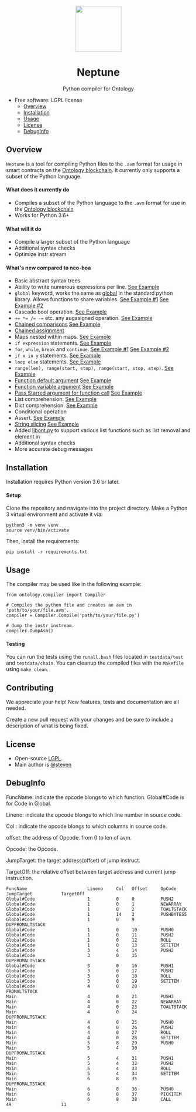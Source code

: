 
<p align="center">
  <img
    src="ontologypic.png"
    width="125px;">
</p>

<h1 align="center">Neptune</h1>
<p align="center">
  Python compiler for Ontology
</p>

- Free software: LGPL license
  - [Overview](#overview)
  - [Installation](#installation)
  - [Usage](#usage)
  - [License](#license)
  - [DebugInfo](#DebugInfo)

## Overview

`Neptune` is a tool for compiling Python files to the `.avm` format for usage in smart contracts on the [Ontology blockchain](https://github.com/ontio/ontology/). It currently only supports a subset of the Python language.

#### What does it currently do

- Compiles a subset of the Python language to the `.avm` format for use in the [Ontology blockchain](https://github.com/ontio/ontology)
- Works for Python 3.6+

#### What will it do

- Compile a larger subset of the Python language
- Additional syntax checks
- Optimize instr stream

#### What's new compared to neo-boa

- Basic abstract syntax trees
- Ability to write numerous expressions per line. [See Example](https://github.com/ontio/ontology-python-compiler/blob/master/testdata/test/test_while2.py)
- `global` keyword, works the same as [global](https://www.programiz.com/python-programming/global-keyword) in the standard python library. Allows functions to share variables. [See Example #1](https://github.com/ontio/ontology-python-compiler/blob/master/testdata/chain/test_global_and_appcall.py) [See Example #2](https://github.com/ontio/ontology-python-compiler/blob/master/testdata/test/test_global.py)
- Cascade bool operation. [See Example](https://github.com/ontio/ontology-python-compiler/blob/master/testdata/test/test_boolop_origin.py)
- `+= *= /= -=` etc. any augasigned operation. [See Example](https://github.com/ontio/ontology-python-compiler/blob/master/testdata/test/IterTest5.py)
- [Chained comparisons](https://www.geeksforgeeks.org/chaining-comparison-operators-python/) [See Example](https://github.com/ontio/ontology-python-compiler/blob/master/testdata/test/test_compare_1.py)
- [Chained assignment](https://stackoverflow.com/questions/7601823/how-do-chained-assignments-work)
- Maps nested within maps. [See Example](https://github.com/ontio/ontology-python-compiler/blob/master/testdata/test/test_dict.py)
- `if expression` statements. [See Example](https://github.com/ontio/ontology-python-compiler/blob/master/testdata/test/ifexpr.py)
- `for`, `while`, `break` and `continue`. [See Example #1](https://github.com/ontio/ontology-python-compiler/blob/master/testdata/test/test_for_1.py) [See Example #2](https://github.com/ontio/ontology-python-compiler/blob/master/testdata/test/test_while2.py)
- `if x in y` statements. [See Example](https://github.com/ontio/ontology-python-compiler/blob/master/testdata/test/test_in.py)
- `loop else` statements. [See Example](https://github.com/ontio/ontology-python-compiler/blob/master/testdata/test/test_for_1.py)
- `range(len), range(start, stop), range(start, stop, step)`. [See Example](https://github.com/ontio/ontology-python-compiler/blob/master/testdata/test/test_range.py)
- [Function default argument](https://stackoverflow.com/questions/13195989/default-values-for-function-parameters-in-python) [See Example](https://github.com/ontio/ontology-python-compiler/blob/master/testdata/test/test_default_vararg.py)
- [Function variable argument](https://stackoverflow.com/questions/919680/can-a-variable-number-of-arguments-be-passed-to-a-function) [See Example](https://github.com/ontio/ontology-python-compiler/blob/master/testdata/test/test_default_vararg.py)
- [Pass Starred argument for function call](https://stackoverflow.com/questions/12555627/python-3-starred-expression-to-unpack-a-list) [See Example](https://github.com/ontio/ontology-python-compiler/blob/master/testdata/test/test_default_vararg.py)
- List comprehension. [See Example](https://github.com/ontio/ontology-python-compiler/blob/master/testdata/test/test_list_com.py)
- Dict comprehension. [See Example](https://github.com/ontio/ontology-python-compiler/blob/master/testdata/test/test_dict_com2.py)
- Conditional operation
- Assert. [See Example](https://github.com/ontio/ontology-python-compiler/blob/master/testdata/test/test_split.py)
- [String slicing](https://www.digitalocean.com/community/tutorials/how-to-index-and-slice-strings-in-python-3) [See Example](https://github.com/ontio/ontology-python-compiler/blob/master/testdata/test/test_slice.py)
- Added [libont.py](https://github.com/ontio/ontology-python-compiler/blob/master/ontology/libont.py) to support various list functions such as list removal and element in
- Additional syntax checks
- More accurate debug messages

## Installation

Installation requires Python version 3.6 or later.

#### Setup

Clone the repository and navigate into the project directory. Make a Python 3 virtual environment and activate it via:

```
python3 -m venv venv
source venv/bin/activate
```

Then, install the requirements:

```
pip install -r requirements.txt
```

## Usage

The compiler may be used like in the following example:

```
from ontology.compiler import Compiler

# Compiles the python file and creates an avm in 'path/to/your/file.avm'.
compiler = Compiler.Compile('path/to/your/file.py')

# dump the instr instream.
compiler.DumpAsm()
```

#### Testing

You can run the tests using the ```runall.bash``` files located in ```testdata/test``` and ```testdata/chain```.
You can cleanup the compiled files with the `Makefile` using ```make clean```.

## Contributing

We appreciate your help! New features, tests and documentation are all needed.

Create a new pull request with your changes and be sure to include a description of what is being fixed.

## License

- Open-source [LGPL](LICENSE).
- Main author is [@steven](https://github.com/carltraveler)

## DebugInfo

FuncName:   indicate the opcode blongs to which function. Global#Code is for Code in Global.

Lineno:          indicate the opcode blongs to which line number in source code.

Col :               indicate the opcode blongs to which columns in source code.

offset:            the address of Opcode. from 0 to len of avm.

Opcode:        the Opcode.

JumpTarget:  the target address(offset) of jump instruct.

TargetOff:      the relative offset between target address and current jump instruction.  	 	      

```
FuncName                       Lineno     Col   Offset     OpCode               JumpTarget           TargetOff           
Global#Code                    1          0     0          PUSH2               
Global#Code                    1          0     1          NEWARRAY            
Global#Code                    1          0     2          TOALTSTACK          
Global#Code                    1          14    3          PUSHBYTES5          
Global#Code                    1          0     9          DUPFROMALTSTACK     
Global#Code                    1          0     10         PUSH0               
Global#Code                    1          0     11         PUSH2               
Global#Code                    1          0     12         ROLL                
Global#Code                    1          0     13         SETITEM             
Global#Code                    3          4     14         PUSH2               
Global#Code                    3          0     15         DUPFROMALTSTACK     
Global#Code                    3          0     16         PUSH1               
Global#Code                    3          0     17         PUSH2               
Global#Code                    3          0     18         ROLL                
Global#Code                    3          0     19         SETITEM             
Global#Code                    4          0     20         FROMALTSTACK        
Main                           4          0     21         PUSH3               
Main                           4          0     22         NEWARRAY            
Main                           4          0     23         TOALTSTACK          
Main                           4          0     24         DUPFROMALTSTACK     
Main                           4          0     25         PUSH0               
Main                           4          0     26         PUSH2               
Main                           4          0     27         ROLL                
Main                           4          0     28         SETITEM             
Main                           5          8     29         PUSH0               
Main                           5          4     30         DUPFROMALTSTACK     
Main                           5          4     31         PUSH1               
Main                           5          4     32         PUSH2               
Main                           5          4     33         ROLL                
Main                           5          4     34         SETITEM             
Main                           6          8     35         DUPFROMALTSTACK     
Main                           6          8     36         PUSH0               
Main                           6          8     37         PICKITEM            
Main                           6          8     38         CALL                 49                   11    
```
